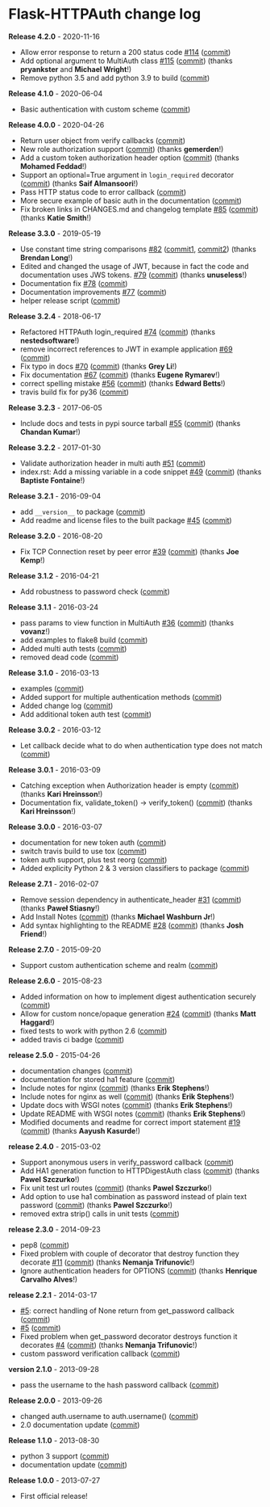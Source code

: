 # Flask-HTTPAuth change log

**Release 4.2.0** - 2020-11-16

- Allow error response to return a 200 status code [#114](https://github.com/miguelgrinberg/Flask-HTTPAuth/issues/114) ([commit](https://github.com/miguelgrinberg/Flask-HTTPAuth/commit/f3e6a5754e89cda30fa88ef8b9dfa31e1697a688))
- Add optional argument to MultiAuth class [#115](https://github.com/miguelgrinberg/Flask-HTTPAuth/issues/115) ([commit](https://github.com/miguelgrinberg/Flask-HTTPAuth/commit/e3c6e5fb0481c14c326460408c2d0d038adf7ddc)) (thanks **pryankster** and **Michael Wright**!)
- Remove python 3.5 and add python 3.9 to build ([commit](https://github.com/miguelgrinberg/Flask-HTTPAuth/commit/507a7c0bfdf7da3bfb6a0cff9624295cf1119986))

**Release 4.1.0** - 2020-06-04

- Basic authentication with custom scheme ([commit](https://github.com/miguelgrinberg/Flask-HTTPAuth/commit/1aaf872716cb46330fd49e89663da1a568e54f0b))

**Release 4.0.0** - 2020-04-26

- Return user object from verify callbacks ([commit](https://github.com/miguelgrinberg/Flask-HTTPAuth/commit/51748c24f5aa53175b0f2712b814f7ea581f04e4))
- New role authorization support ([commit](https://github.com/miguelgrinberg/Flask-HTTPAuth/commit/8178f6dd74dab47b993ba532dd12f0cfdb5799f1)) (thanks **gemerden**!)
- Add a custom token authorization header option ([commit](https://github.com/miguelgrinberg/Flask-HTTPAuth/commit/575b46ade7188152e1b82de84be949bf3f8a300b)) (thanks **Mohamed Feddad**!)
- Support an optional=True argument in `login_required` decorator ([commit](https://github.com/miguelgrinberg/Flask-HTTPAuth/commit/8ecbb1157822360f5bdb24231fd50f25a6247620)) (thanks **Saif Almansoori**!)
- Pass HTTP status code to error callback ([commit](https://github.com/miguelgrinberg/Flask-HTTPAuth/commit/fc8bcd6772b53ef5cc14cd4c6199d63cd2c71f30))
- More secure example of basic auth in the documentation ([commit](https://github.com/miguelgrinberg/Flask-HTTPAuth/commit/0043e138cd99c7e9fa179ee30ad2283f9b8c704f))
- Fix broken links in CHANGES.md and changelog template [#85](https://github.com/miguelgrinberg/Flask-HTTPAuth/issues/85) ([commit](https://github.com/miguelgrinberg/Flask-HTTPAuth/commit/96fafd43c2d0275f2d4042e95faefce24183ec02)) (thanks **Katie Smith**!)

**Release 3.3.0** - 2019-05-19

- Use constant time string comparisons [#82](https://github.com/miguelgrinberg/Flask-HTTPAuth/issues/82) ([commit1](https://github.com/miguelgrinberg/Flask-HTTPAuth/commit/788d42ea9c4d536af628e0e7f4cb1fb84fc59a8e), [commit2](https://github.com/miguelgrinberg/Flask-HTTPAuth/commit/97f0e641a6d5eb34054de1ca255e932313d441ee)) (thanks **Brendan Long**!)
- Edited and changed the usage of JWT, because in fact the code and documentation uses JWS tokens. [#79](https://github.com/miguelgrinberg/Flask-HTTPAuth/issues/79) ([commit](https://github.com/miguelgrinberg/Flask-HTTPAuth/commit/3f743c661e281d728bd2f98af8cca000a975bb8a)) (thanks **unuseless**!)
- Documentation fix [#78](https://github.com/miguelgrinberg/Flask-HTTPAuth/issues/78) ([commit](https://github.com/miguelgrinberg/Flask-HTTPAuth/commit/c38c52326b78c91d4410f347abcd8bc49cc63ca4))
- Documentation improvements [#77](https://github.com/miguelgrinberg/Flask-HTTPAuth/issues/77) ([commit](https://github.com/miguelgrinberg/Flask-HTTPAuth/commit/ce5e5b4c9e8b748eba886ded5180e1e5d5036528))
- helper release script ([commit](https://github.com/miguelgrinberg/Flask-HTTPAuth/commit/7276d8db4b695645b01f3275addbec10418da63d))

**Release 3.2.4** - 2018-06-17

- Refactored HTTPAuth login_required [#74](https://github.com/miguelgrinberg/Flask-HTTPAuth/issues/74) ([commit](https://github.com/miguelgrinberg/Flask-HTTPAuth/commit/68ee1e7a92355ba0f3f9b48c9489a67ab762e106)) (thanks **nestedsoftware**!)
- remove incorrect references to JWT in example application [#69](https://github.com/miguelgrinberg/Flask-HTTPAuth/issues/69) ([commit](https://github.com/miguelgrinberg/Flask-HTTPAuth/commit/a310b78db2b947ab70f3fc35c1a586d822acc7ca))
- Fix typo in docs [#70](https://github.com/miguelgrinberg/Flask-HTTPAuth/issues/70) ([commit](https://github.com/miguelgrinberg/Flask-HTTPAuth/commit/b6457ae5648a50df75f3c40af4b4b3f0155fc25f)) (thanks **Grey Li**!)
- Fix documentation [#67](https://github.com/miguelgrinberg/Flask-HTTPAuth/issues/67) ([commit](https://github.com/miguelgrinberg/Flask-HTTPAuth/commit/9bd8f4b4f3574c7ef3e2fb9596bc9e9981275011)) (thanks **Eugene Rymarev**!)
- correct spelling mistake [#56](https://github.com/miguelgrinberg/Flask-HTTPAuth/issues/56) ([commit](https://github.com/miguelgrinberg/Flask-HTTPAuth/commit/f7c5bbd1b3a53080171bbdc5f1f1842f7a825f6a)) (thanks **Edward Betts**!)
- travis build fix for py36 ([commit](https://github.com/miguelgrinberg/Flask-HTTPAuth/commit/6e7f32984bda8b82200793c1b3ec44ff3df3ad2b))

**Release 3.2.3** - 2017-06-05

- Include docs and tests in pypi source tarball [#55](https://github.com/miguelgrinberg/Flask-HTTPAuth/issues/55) ([commit](https://github.com/miguelgrinberg/Flask-HTTPAuth/commit/054810ee351148b14571ba0a89ec17a543c35078)) (thanks **Chandan Kumar**!)

**Release 3.2.2** - 2017-01-30

- Validate authorization header in multi auth [#51](https://github.com/miguelgrinberg/Flask-HTTPAuth/issues/51) ([commit](https://github.com/miguelgrinberg/Flask-HTTPAuth/commit/7a895d676a1b6998f58b61a177286b62dc2872f5))
- index.rst: Add a missing variable in a code snippet [#49](https://github.com/miguelgrinberg/Flask-HTTPAuth/issues/49) ([commit](https://github.com/miguelgrinberg/Flask-HTTPAuth/commit/f7fe976bbdc699e8bafaed729dfdd74d2b27d7db)) (thanks **Baptiste Fontaine**!)

**Release 3.2.1** - 2016-09-04

- add `__version__` to package ([commit](https://github.com/miguelgrinberg/Flask-HTTPAuth/commit/d188450987f226568fe0cdee0b6d480b375af64a))
- Add readme and license files to the built package [#45](https://github.com/miguelgrinberg/Flask-HTTPAuth/issues/45) ([commit](https://github.com/miguelgrinberg/Flask-HTTPAuth/commit/1c35bec606f147bb23725d6ff3b0411f06828492))

**Release 3.2.0** - 2016-08-20

- Fix TCP Connection reset by peer error [#39](https://github.com/miguelgrinberg/Flask-HTTPAuth/issues/39) ([commit](https://github.com/miguelgrinberg/Flask-HTTPAuth/commit/94f6c6d5a4866a43ff4f269eb351dce6232791a2)) (thanks **Joe Kemp**!)

**Release 3.1.2** - 2016-04-21

- Add robustness to password check ([commit](https://github.com/miguelgrinberg/Flask-HTTPAuth/commit/051fd88ee36a21a13255b4ec69e172c9ae4ad46d))

**Release 3.1.1** - 2016-03-24

- pass params to view function in MultiAuth [#36](https://github.com/miguelgrinberg/Flask-HTTPAuth/issues/36) ([commit](https://github.com/miguelgrinberg/Flask-HTTPAuth/commit/319974602e55529006b9a8a4fde04ef08e042e83)) (thanks **vovanz**!)
- add examples to flake8 build ([commit](https://github.com/miguelgrinberg/Flask-HTTPAuth/commit/61b1b71b3b29f2936ac6a2077883da1faeaad09f))
- Added multi auth tests ([commit](https://github.com/miguelgrinberg/Flask-HTTPAuth/commit/c443e7ebcc227fd3690c2cf943d414087d7b931d))
- removed dead code ([commit](https://github.com/miguelgrinberg/Flask-HTTPAuth/commit/4d2232e2a77f5e10e1731936f4ac64439049b220))

**Release 3.1.0** - 2016-03-13

- examples ([commit](https://github.com/miguelgrinberg/Flask-HTTPAuth/commit/609806a1c10264818e08ba0ce9b7babeaf101656))
- Added support for multiple authentication methods ([commit](https://github.com/miguelgrinberg/Flask-HTTPAuth/commit/6c3f94d9eda85b78a8c36cd5e05d6d9836bee2d0))
- Added change log ([commit](https://github.com/miguelgrinberg/Flask-HTTPAuth/commit/8b427b962114a6ef13badaf8f2f1b396c540955a))
- Add additional token auth test ([commit](https://github.com/miguelgrinberg/Flask-HTTPAuth/commit/29edb1948f086babbd1a9e0c87a0a35c05f0a63b))

**Release 3.0.2** - 2016-03-12

- Let callback decide what to do when authentication type does not match ([commit](https://github.com/miguelgrinberg/Flask-HTTPAuth/commit/b942f980970d2e387a80f68de4ea2bb8728b149c))

**Release 3.0.1** - 2016-03-09

- Catching exception when Authorization header is empty ([commit](https://github.com/miguelgrinberg/Flask-HTTPAuth/commit/88d073e05b56b810feb447d1c9cee7a9a9ac9b1b)) (thanks **Kari Hreinsson**!)
- Documentation fix, validate_token() -> verify_token() ([commit](https://github.com/miguelgrinberg/Flask-HTTPAuth/commit/f4b41d736311638978c95c9b5fd458063a009280)) (thanks **Kari Hreinsson**!)

**Release 3.0.0** - 2016-03-07

- documentation for new token auth ([commit](https://github.com/miguelgrinberg/Flask-HTTPAuth/commit/c0ae42df517a45be87f419cbb7f8002228a1e83c))
- switch travis build to use tox ([commit](https://github.com/miguelgrinberg/Flask-HTTPAuth/commit/00fdebce667e1dbbc5b342a21804cb6ab3b4f417))
- token auth support, plus test reorg ([commit](https://github.com/miguelgrinberg/Flask-HTTPAuth/commit/aac866de14c68a4d17d3098f8e96102e837add1d))
- Added explicity Python 2 & 3 version classifiers to package ([commit](https://github.com/miguelgrinberg/Flask-HTTPAuth/commit/a6f50e7be6f13bb814c47fe8a3a44cd34138f87e))

**Release 2.7.1** - 2016-02-07

- Remove session dependency in authenticate_header [#31](https://github.com/miguelgrinberg/Flask-HTTPAuth/issues/31) ([commit](https://github.com/miguelgrinberg/Flask-HTTPAuth/commit/8a84c52d2166e7fdfa26b89dfd2df3340787de94)) (thanks **Paweł Stiasny**!)
- Add Install Notes ([commit](https://github.com/miguelgrinberg/Flask-HTTPAuth/commit/0ff88331c9724999d8f283d79fe95de949e64438)) (thanks **Michael Washburn Jr**!)
- Add syntax highlighting to the README [#28](https://github.com/miguelgrinberg/Flask-HTTPAuth/issues/28) ([commit](https://github.com/miguelgrinberg/Flask-HTTPAuth/commit/5c058b5165cdbc6a869d68410ef2d25e7802d602)) (thanks **Josh Friend**!)

**Release 2.7.0** - 2015-09-20

- Support custom authentication scheme and realm ([commit](https://github.com/miguelgrinberg/Flask-HTTPAuth/commit/bf12f959bba24a2f3d7d799d1b57ef3a5f1001e8))

**Release 2.6.0** - 2015-08-23

- Added information on how to implement digest authentication securely ([commit](https://github.com/miguelgrinberg/Flask-HTTPAuth/commit/fb02625ca0f7694d8e744e0b3d2c8d4ffcc4d7cd))
- Allow for custom nonce/opaque generation [#24](https://github.com/miguelgrinberg/Flask-HTTPAuth/issues/24) ([commit](https://github.com/miguelgrinberg/Flask-HTTPAuth/commit/ddaa3b6461705d107655c7f87f90d7ba962d2a84)) (thanks **Matt Haggard**!)
- fixed tests to work with python 2.6 ([commit](https://github.com/miguelgrinberg/Flask-HTTPAuth/commit/5e85b27a06285fb5bd591f9f65a8a0bebc4a34f2))
- added travis ci badge ([commit](https://github.com/miguelgrinberg/Flask-HTTPAuth/commit/ef354fd07abd08137beba6362debdcb4ef23baf6))

**release 2.5.0** - 2015-04-26

- documentation changes ([commit](https://github.com/miguelgrinberg/Flask-HTTPAuth/commit/5c98ed8370355a60e22e017a79d5575adadb9c07))
- documentation for stored ha1 feature ([commit](https://github.com/miguelgrinberg/Flask-HTTPAuth/commit/37fd9288abb4f11abf9f93303d1bce4e6cfc3c19))
- Include notes for nginx ([commit](https://github.com/miguelgrinberg/Flask-HTTPAuth/commit/ed8b4a3c954240cde0c66af3d6dae37df48ba976)) (thanks **Erik Stephens**!)
- Include notes for nginx as well ([commit](https://github.com/miguelgrinberg/Flask-HTTPAuth/commit/5bccbae862cbf1ca7d02f717b076aca86b1456e5)) (thanks **Erik Stephens**!)
- Update docs with WSGI notes ([commit](https://github.com/miguelgrinberg/Flask-HTTPAuth/commit/9ddd55f0bcb793a49675274dc22ae15122a8a1ff)) (thanks **Erik Stephens**!)
- Update README with WSGI notes ([commit](https://github.com/miguelgrinberg/Flask-HTTPAuth/commit/af5fa26dc73d401de7760ba3dcd61828c2e548dd)) (thanks **Erik Stephens**!)
- Modified documents and readme for correct import statement [#19](https://github.com/miguelgrinberg/Flask-HTTPAuth/issues/19) ([commit](https://github.com/miguelgrinberg/Flask-HTTPAuth/commit/b75737593f3d97b18620440e7e41ee9b71b23f11)) (thanks **Aayush Kasurde**!)

**release 2.4.0** - 2015-03-02

- Support anonymous users in verify_password callback ([commit](https://github.com/miguelgrinberg/Flask-HTTPAuth/commit/5c5396bbb7af540a7aff786ce3282657566045f2))
- Add HA1 generation function to HTTPDigestAuth class ([commit](https://github.com/miguelgrinberg/Flask-HTTPAuth/commit/4f4aed3ed3fa5e96a1a052e4414f14d1fc49b8bb)) (thanks **Pawel Szczurko**!)
- Fix unit test url routes ([commit](https://github.com/miguelgrinberg/Flask-HTTPAuth/commit/a490a521a17313ce82bfe886912b1620166eb6dd)) (thanks **Pawel Szczurko**!)
- Add option to use ha1 combination as password instead of plain text password ([commit](https://github.com/miguelgrinberg/Flask-HTTPAuth/commit/c84429f541ed0069f40fb901dcb3df44b801c9a5)) (thanks **Pawel Szczurko**!)
- removed extra strip() calls in unit tests ([commit](https://github.com/miguelgrinberg/Flask-HTTPAuth/commit/fc34cc5020168ca3824cc4a740b2010bb3132abf))

**release 2.3.0** - 2014-09-23

- pep8 ([commit](https://github.com/miguelgrinberg/Flask-HTTPAuth/commit/4657d5b37e50483ecccabf0887ea417d3b94ea0a))
- Fixed problem with couple of decorator that destroy function they decorate [#11](https://github.com/miguelgrinberg/Flask-HTTPAuth/issues/11) ([commit](https://github.com/miguelgrinberg/Flask-HTTPAuth/commit/0adf45bec7e5fb04a0e14e13396fd867879026b4)) (thanks **Nemanja Trifunovic**!)
- Ignore authentication headers for OPTIONS ([commit](https://github.com/miguelgrinberg/Flask-HTTPAuth/commit/044b7d4a44425a4b9d02280b80988e8986641a0d)) (thanks **Henrique Carvalho Alves**!)

**release 2.2.1** - 2014-03-17

- [#5](https://github.com/miguelgrinberg/Flask-HTTPAuth/issues/5): correct handling of None return from get_password callback ([commit](https://github.com/miguelgrinberg/Flask-HTTPAuth/commit/b94dc8e5fb6c914fdf971085b329bf9ad848a8f5))
- [#5](https://github.com/miguelgrinberg/Flask-HTTPAuth/issues/5) ([commit](https://github.com/miguelgrinberg/Flask-HTTPAuth/commit/051195d68d8aaf6d9e53d14d69a59afd84f24821))
- Fixed problem when get_password decorator destroys function it decorates [#4](https://github.com/miguelgrinberg/Flask-HTTPAuth/issues/4) ([commit](https://github.com/miguelgrinberg/Flask-HTTPAuth/commit/0cbee173e96f8e1a533e7d82b5b1fa1bfce3cd04)) (thanks **Nemanja Trifunovic**!)
- custom password verification callback ([commit](https://github.com/miguelgrinberg/Flask-HTTPAuth/commit/33d60f21a6e64f1b2df24ea5035164110979d8ab))

**version 2.1.0** - 2013-09-28

- pass the username to the hash password callback ([commit](https://github.com/miguelgrinberg/Flask-HTTPAuth/commit/13075ec4dbe4cb733f4f433e1e25e8a180fce1f6))

**Release 2.0.0** - 2013-09-26

- changed auth.username to auth.username() ([commit](https://github.com/miguelgrinberg/Flask-HTTPAuth/commit/5168a5f703552ec092e3fef9e087052e35fb6ff0))
- 2.0 documentation update ([commit](https://github.com/miguelgrinberg/Flask-HTTPAuth/commit/e668f59cb674e45891b7d9548e5af3028f2fd22d))

**Release 1.1.0** - 2013-08-30

- python 3 support ([commit](https://github.com/miguelgrinberg/Flask-HTTPAuth/commit/c13ff0a4c1e5922a635ea7c877a2ef6079ddb4e6))
- documentation update ([commit](https://github.com/miguelgrinberg/Flask-HTTPAuth/commit/c468e1c084e5c25dcaa85b45e5abeb88fbc09420))

**Release 1.0.0** - 2013-07-27

- First official release!
